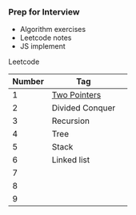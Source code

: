 ### Prep for Interview

- Algorithm exercises
- Leetcode notes
- JS implement

Leetcode

| Number | Tag                                                          |      |
| ------ | ------------------------------------------------------------ | ---- |
| 1      | <a href='https://github.com/southchen/PrepforInterview/blob/master/leetcode-Two%20Pointer.md'>Two Pointers</a> |      |
| 2      | Divided Conquer                                              |      |
| 3      | Recursion                                                    |      |
| 4      | Tree                                                         |      |
| 5      | Stack                                                        |      |
| 6      | Linked list                                                  |      |
| 7      |                                                              |      |
| 8      |                                                              |      |
| 9      |                                                              |      |




